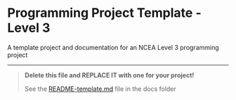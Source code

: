 # Programming Project Template - Level 3

A template project and documentation for an NCEA Level 3 programming project

---

> **Delete this file and REPLACE IT with one for your project!**
>
> See the [README-template.md](docs/README-template.md) file in the docs folder
